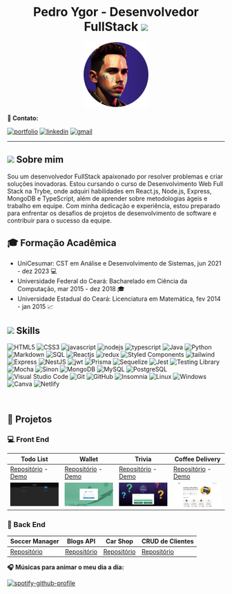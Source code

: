 
<h1 align="center"> Pedro Ygor - Desenvolvedor FullStack <img src = "https://raw.githubusercontent.com/MartinHeinz/MartinHeinz/master/wave.gif" width = 20px /> </h1>

<p align="center">
<img src="./imgs/profile.png" width="150"/>
</p>

 __:link: Contato:__

  [![portfolio](https://img.shields.io/badge/my_portfolio-000?style=for-the-badge&logo=ko-fi&logoColor=white)](https://pedroygor-portfolio.netlify.app/)
  [![linkedin](https://img.shields.io/badge/linkedin-0A66C2?style=for-the-badge&logo=linkedin&logoColor=white)](https://www.linkedin.com/in/pedro-ygor/)
  [![gmail](https://img.shields.io/badge/Gmail-D14836?style=for-the-badge&logo=gmail&logoColor=white)](mailto:pedroygorlo888@gmail.com)

___

## <img src="https://media.giphy.com/media/ObNTw8Uzwy6KQ/giphy.gif" width="15" /> Sobre mim

Sou um desenvolvedor FullStack apaixonado por resolver problemas e criar soluções inovadoras. Estou cursando o curso de Desenvolvimento Web Full Stack na Trybe, onde adquiri habilidades em React.js, Node.js, Express, MongoDB e TypeScript, além de aprender sobre metodologias ágeis e trabalho em equipe. Com minha dedicação e experiência, estou preparado para enfrentar os desafios de projetos de desenvolvimento de software e contribuir para o sucesso da equipe.

## 🎓 Formação Acadêmica

- UniCesumar: CST em Análise e Desenvolvimento de Sistemas, jun 2021 - dez 2023 💻
- Universidade Federal do Ceará: Bacharelado em Ciência da Computação, mar 2015 - dez 2018 🎓
- Universidade Estadual do Ceará: Licenciatura em Matemática, fev 2014 - jan 2015 📈

## <img src="https://media2.giphy.com/media/QssGEmpkyEOhBCb7e1/giphy.gif?cid=ecf05e47a0n3gi1bfqntqmob8g9aid1oyj2wr3ds3mg700bl&rid=giphy.gif" width ="15" /> Skills

<p align="center">

  ![HTML5](https://img.shields.io/badge/html5-%23E34F26.svg?style=for-the-badge&logo=html5&logoColor=white)
  ![CSS3](https://img.shields.io/badge/css3-%231572B6.svg?style=for-the-badge&logo=css3&logoColor=white)
  ![javascript](https://img.shields.io/badge/javascript%20-%23323330.svg?&style=for-the-badge&logo=javascript&logoColor=%23F7DF1E)
  ![nodejs](https://img.shields.io/badge/node.js%20-%2343853D.svg?&style=for-the-badge&logo=node.js&logoColor=white)
  ![typescript](https://img.shields.io/badge/TypeScript-007ACC?style=for-the-badge&logo=typescript&logoColor=white)
  ![Java](https://img.shields.io/badge/Java-ED8B00?style=for-the-badge&logo=java&logoColor=white)
  ![Python](https://img.shields.io/badge/Python-3776AB?style=for-the-badge&logo=python&logoColor=white)
  ![Markdown](https://img.shields.io/badge/markdown-%23000000.svg?style=for-the-badge&logo=markdown&logoColor=white)
  ![SQL](https://img.shields.io/badge/SQL-025E8C.svg?style=for-the-badge&logo=SQL&logoColor=white)
  ![Reactjs](https://img.shields.io/badge/react%20-%2320232a.svg?&style=for-the-badge&logo=react&logoColor=%2361DAFB)
 ![redux](https://img.shields.io/badge/Redux-593D88?style=for-the-badge&logo=redux&logoColor=white)
 ![Styled Components](https://img.shields.io/badge/styled--components-DB7093?style=for-the-badge&logo=styled-components&logoColor=white)
 ![tailwind](https://img.shields.io/badge/Tailwind_CSS-38B2AC?style=for-the-badge&logo=tailwind-css&logoColor=white)
 ![Express](https://img.shields.io/badge/Express.js-000000?style=for-the-badge&logo=express&logoColor=white)
 ![NestJS](https://img.shields.io/badge/nestjs-E0234E?style=for-the-badge&logo=nestjs&logoColor=white)
 ![jwt](https://img.shields.io/badge/JWT-000000?style=for-the-badge&logo=JSON%20web%20tokens&logoColor=white)
 ![Prisma](https://img.shields.io/badge/Prisma-3982CE?style=for-the-badge&logo=Prisma&logoColor=white)
 ![Sequelize](https://img.shields.io/badge/Sequelize-52B0E7?style=for-the-badge&logo=Sequelize&logoColor=white)
![Jest](https://img.shields.io/badge/Jest-323330?style=for-the-badge&logo=Jest&logoColor=white)
![Testing Library](https://img.shields.io/badge/testing%20library-323330?style=for-the-badge&logo=testing-library&logoColor=red)
![Mocha](https://img.shields.io/badge/mocha.js-323330?style=for-the-badge&logo=mocha&logoColor=Brown)
![Sinon](https://img.shields.io/badge/sinon.js-323330?style=for-the-badge&logo=sinon)
![MongoDB](https://img.shields.io/badge/MongoDB-%234ea94b.svg?&style=for-the-badge&logo=mongodb&logoColor=white)
![MySQL](https://img.shields.io/badge/MySQL-005C84?style=for-the-badge&logo=mysql&logoColor=white)
![PostgreSQL](https://img.shields.io/badge/PostgreSQL-316192?style=for-the-badge&logo=postgresql&logoColor=white)
![Visual Studio Code](https://img.shields.io/badge/Visual%20Studio%20Code-0078d7.svg?style=for-the-badge&logo=visual-studio-code&logoColor=white)
![Git](https://img.shields.io/badge/git-%23F05033.svg?style=for-the-badge&logo=git&logoColor=white)
![GitHub](https://img.shields.io/badge/github-%23121011.svg?style=for-the-badge&logo=github&logoColor=white)
![Insomnia](https://img.shields.io/badge/Insomnia-black?style=for-the-badge&logo=insomnia&logoColor=5849BE)
![Linux](https://img.shields.io/badge/Linux-FCC624?style=for-the-badge&logo=linux&logoColor=black)
![Windows](https://img.shields.io/badge/Windows-0078D6?style=for-the-badge&logo=windows&logoColor=white)
![Canva](https://img.shields.io/badge/Canva-%2300C4CC.svg?style=for-the-badge&logo=Canva&logoColor=white)
![Netlify](https://img.shields.io/badge/Netlify-00C7B7?style=for-the-badge&logo=netlify&logoColor=white)
</p>

</br>

## :file_folder: Projetos

### :computer: Front End

| Todo List                                                                                                             | Wallet                                                                                                         | Trivia                                                                                                     | Coffee Delivery                                                                                                      |
| --------------------------------------------------------------------------------------------------------------------- | -------------------------------------------------------------------------------------------------------------- | ---------------------------------------------------------------------------------------------------------- | -------------------------------------------------------------------------------------------------------------------- |
| [Repositório](https://github.com/pedroygor/desafio-01-ignite-todo-list) - [Demo](https://pedroygor-todo.netlify.app/) | [Repositório](https://github.com/pedroygor/trybe-wallet) - [Demo](https://pedroygor-trybe-wallet.netlify.app/) | [Repositório](https://github.com/pedroygor/trivia-project) - [Demo](https://pedroygor-trivia.netlify.app/) | [Repositório](https://github.com/pedroygor/coffee-delivery) - [Demo](https://pedroygor-coffee-delivery.netlify.app/) |
| ![Todo](./imgs/todo.png)                                                                                              | ![Wallet](./imgs/wallet.png)                                                                                   | ![Trivia](./imgs/trivia.png)                                                                               | ![Timer](./imgs/coffee.png)                                                                                          |

### :wrench: Back End

| Soccer Manager                                                  |                        Blogs API                         | Car Shop                                             | CRUD de Clientes                                               |
| --------------------------------------------------------------- | :------------------------------------------------------: | ---------------------------------------------------- | -------------------------------------------------------------- |
| [Repositório](https://github.com/pedroygor/trybe-futebol-clube) | [Repositório](https://github.com/pedroygor/api-de-blogs) | [Repositório](https://github.com/pedroygor/car-shop) | [Repositório](https://github.com/pedroygor/backend-sharenergy) |

__🎧 Músicas para animar o meu dia a dia:__

[![spotify-github-profile](https://spotify-github-profile.vercel.app/api/view?uid=22kz7p3u2uamfdbdtn7dgvbma&cover_image=true&theme=default&show_offline=false&background_color=121212&interchange=false&bar_color=53b14f&bar_color_cover=false)](https://github.com/kittinan/spotify-github-profile)
